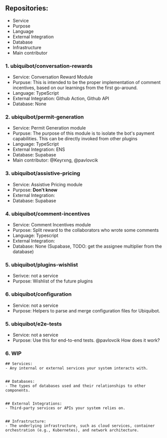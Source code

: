 
## Repositories: 
- Service
- Purpose
- Language
- External Integration
- Database
- Infrastructure
- Main contributor

### 1. ubiquibot/conversation-rewards
- Service: Conversation Reward Module
- Purpuse: This is intended to be the proper implementation of comment incentives, based on our learnings from the first go-around.
- Language: TypeScript
- External Integration: Github Action, Github API
- Database: None


### 2. ubiquibot/permit-generation
- Service: Permit Generation module
- Purpuse: The purpose of this module is to isolate the bot's payment capabilities. This can be directly invoked from other plugins
- Language: TypeScript
- External Integration: ENS
- Database: Supabase
- Main contributor: @Keyrxng, @pavlovcik

### 3. ubiquibot/assistive-pricing
- Service: Assistive Pricing module
- Purpose: **Don't know**
- External Integration: 
- Database: Supabase

### 4. ubiquibot/comment-incentives
- Service: Comment Incentives module
- Purpose: Split reward to the collaborators who wrote some comments
- Language: Typescript
- External Integration: 
- Database: None (Supabase, TODO: get the assignee multiplier from the database)

### 5. ubiquibot/plugins-wishlist
- Serivce: not a service
- Purpose: Wishlist of the future plugins

### 6. ubiquibot/configuration
- Service: not a service
- Purpose: Helpers to parse and merge configuration files for Ubiquibot.

### 5. ubiquibot/e2e-tests
- Service: not a service
- Purpose: Use this for end-to-end tests.
@pavlovcik How does it work?

### 6. WIP

```
## Services: 
- Any internal or external services your system interacts with.


## Databases: 
- The types of databases used and their relationships to other components.


## External Integrations: 
- Third-party services or APIs your system relies on.


## Infrastructure: 
- The underlying infrastructure, such as cloud services, container orchestration (e.g., Kubernetes), and network architecture.
```